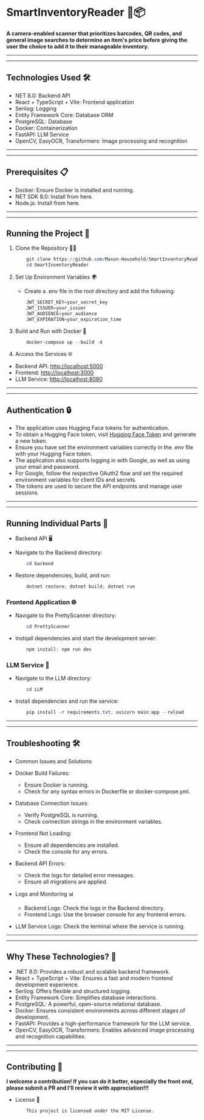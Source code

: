# SmartInventoryReader 📸📦

**A camera-enabled scanner that prioritizes barcodes, QR codes, and general image searches to determine an item's price before giving the user the choice to add it to their manageable inventory.**

---------------------------------------------
---------------------------------------------

## Technologies Used 🛠️

- NET 8.0: Backend API
- React + TypeScript + Vite: Frontend application
- Serilog: Logging
- Entity Framework Core: Database ORM
- PostgreSQL: Database
- Docker: Containerization
- FastAPI: LLM Service
- OpenCV, EasyOCR, Transformers: Image processing and recognition

---------------------------------------------
---------------------------------------------

## Prerequisites 📋

- Docker: Ensure Docker is installed and running.
- NET SDK 8.0: Install from here.
- Node.js: Install from here.

---------------------------------------------
---------------------------------------------

## Running the Project 🚀

1. Clone the Repository 🧑‍💻

    ```powershell
        git clone https://github.com/Mason-Household/SmartInventoryReader.git
        cd SmartInventoryReader
    ```

2. Set Up Environment Variables 🌍

    - Create a .env file in the root directory and add the following:

    ```powershell
        JWT_SECRET_KEY=your_secret_key
        JWT_ISSUER=your_issuer
        JWT_AUDIENCE=your_audience
        JWT_EXPIRATION=your_expiration_time
    ```

3. Build and Run with Docker 🐳

    ```powershell
        docker-compose up --build -d
    ```

4. Access the Services 🌐

- Backend API: <http://localhost:5000>
- Frontend: <http://localhost:3000>
- LLM Service: <http://localhost:8080>

---------------------------------------------
---------------------------------------------

## Authentication 🔒

- The application uses Hugging Face tokens for authentication.
- To obtain a Hugging Face token, visit [Hugging Face Token](https://huggingface.co/settings/tokens) and generate a new token.
- Ensure you have set the environment variables correctly in the .env file with your Hugging Face token.
- The application also supports logging in with Google, as well as using your email and password.
- For Google, follow the respective OAuth2 flow and set the required environment variables for client IDs and secrets.
- The tokens are used to secure the API endpoints and manage user sessions.

---------------------------------------------
---------------------------------------------

## Running Individual Parts 🧩

- Backend API 🖥️
- Navigate to the Backend directory:

    ```powershell
        cd backend
    ```

- Restore dependencies, build, and run:

    ```powershell
        dotnet restore; dotnet build; dotnet run
    ```

### Frontend Application 🌐

- Navigate to the PrettyScanner directory:

    ```powershell
        cd PrettyScanner
    ```

- Instqall dependencies and start the development server:

    ```powershell
        npm install; npm run dev
    ```

### LLM Service 🤖

- Navigate to the LLM directory:

    ```powershell
        cd LLM
    ```

- Install dependencies and run the service:

    ```powershell
        pip install -r requirements.txt; uvicorn main:app --reload
    ```

---------------------------------------------
---------------------------------------------

## Troubleshooting 🛠️

- Common Issues and Solutions:

- Docker Build Failures:
  - Ensure Docker is running.
  - Check for any syntax errors in Dockerfile or docker-compose.yml.

- Database Connection Issues:
  - Verify PostgreSQL is running.
  - Check connection strings in the environment variables.

- Frontend Not Loading:
  - Ensure all dependencies are installed.
  - Check the console for any errors.

- Backend API Errors:
  - Check the logs for detailed error messages.
  - Ensure all migrations are applied.

- Logs and Monitoring 📊
  - Backend Logs: Check the logs in the Backend directory.
  - Frontend Logs: Use the browser console for any frontend errors.
- LLM Service Logs: Check the terminal where the service is running.

---------------------------------------------
---------------------------------------------

## Why These Technologies? 🤔

- .NET 8.0: Provides a robust and scalable backend framework.
- React + TypeScript + Vite: Ensures a fast and modern frontend development experience.
- Serilog: Offers flexible and structured logging.
- Entity Framework Core: Simplifies database interactions.
- PostgreSQL: A powerful, open-source relational database.
- Docker: Ensures consistent environments across different stages of development.
- FastAPI: Provides a high-performance framework for the LLM service.
- OpenCV, EasyOCR, Transformers: Enables advanced image processing and recognition capabilities.

---------------------------------------------
---------------------------------------------

## Contributing 🤝

**I welcome a contribution! If you can do it better, especially the front end, please submit a PR and I'll review it with appreciation!!!**

- License 📜

    ```txt
        This project is licensed under the MIT License.
    ```
